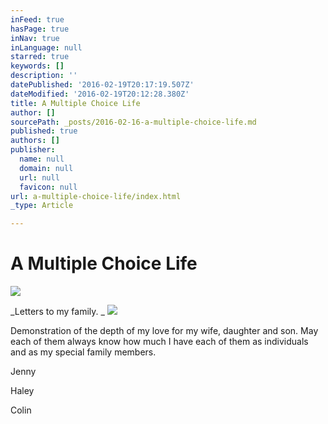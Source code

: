 ```yaml
---
inFeed: true
hasPage: true
inNav: true
inLanguage: null
starred: true
keywords: []
description: ''
datePublished: '2016-02-19T20:17:19.507Z'
dateModified: '2016-02-19T20:12:28.380Z'
title: A Multiple Choice Life
author: []
sourcePath: _posts/2016-02-16-a-multiple-choice-life.md
published: true
authors: []
publisher:
  name: null
  domain: null
  url: null
  favicon: null
url: a-multiple-choice-life/index.html
_type: Article

---
```

# A Multiple Choice Life
![](https://the-grid-user-content.s3-us-west-2.amazonaws.com/620d0725-9400-4695-9e26-e5b419a96edc.jpg)

_Letters to my family. _
![](https://the-grid-user-content.s3-us-west-2.amazonaws.com/a4a5f183-4729-4ebf-ab50-4327c5e231da.JPG)

Demonstration of the depth of my love for my wife, daughter and son. May each of them always know how much I have each of them as individuals and as my special family members.

Jenny 

Haley

Colin